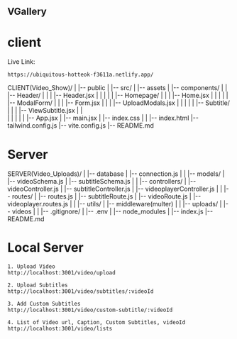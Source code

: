 ## VGallery
# client
Live Link: 
```
https://ubiquitous-hotteok-f3611a.netlify.app/
```
CLIENT(Video_Show)/
|
|-- public
|
|-- src/
|    |-- assets
|    |-- components/
|    |        |-- Header/
|    |        |    |-- Header.jsx
|    |        |
|    |        |-- Homepage/
|    |        |    |-- Home.jsx
|    |        |
|    |        |-- ModalForm/
|    |        |    |-- Form.jsx
|    |        |    |-- UploadModals.jsx
|    |        |
|    |        |-- Subtitle/
|    |        |    |-- ViewSubtitle.jsx
|    |        
|    |
|    |
|    |-- App.jsx
|    |-- main.jsx
|    |-- index.css
|
|
|-- index.html
|-- tailwind.config.js
|-- vite.config.js
|-- README.md


# Server

SERVER(Video_Uploads)/
|
|-- database
|   |-- connection.js
|
|
|-- models/
|   |-- videoSchema.js
|   |-- subtitleSchema.js
|
|
|-- controllers/
|   |-- videoController.js
|   |-- subtitleController.js
|   |-- videoplayerController.js
|
|
|-- routes/
|   |-- routes.js
|           |-- subtitleRoute.js
|           |-- videoRoute.js
|           |-- videoplayer.routes.js
|
|
|-- utils/
|     |-- middleware(multer)
|
|
|-- uploads/
|        |-- videos
|
|
|-- .gitignore/
|       |-- .env
|       |-- node_modules
|
|-- index.js
|-- README.md



# Local Server
```
1. Upload Video
http://localhost:3001/video/upload

```
```
2. Upload Subtitles
http://localhost:3001/video/subtitles/:videoId

```

```
3. Add Custom Subtitles
http://localhost:3001/video/custom-subtitle/:videoId

```

```
4. List of Video url, Caption, Custom Subtitles, videoId
http://localhost:3001/video/lists

```

